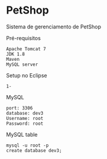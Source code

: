 
# PetShop
Sistema de gerenciamento de PetShop


Pré-requisitos
```
Apache Tomcat 7
JDK 1.8
Maven
MySQL server
```

Setup no Eclipse
```
1-
```

MySQL 
```
port: 3306
database: dev3
Username: root
Password: root
```

MySQL table
```
mysql -u root -p
create database dev3;
```
